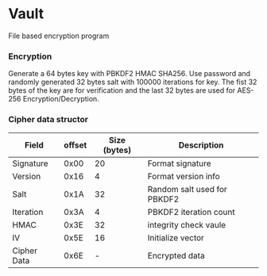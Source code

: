 # Vault
File based encryption program
### Encryption
Generate a 64 bytes key with PBKDF2 HMAC SHA256. Use password and randomly generated 32 bytes salt with 100000 iterations for key.
The fist 32 bytes of the key are for verification and the last 32 bytes are used for AES-256 Encryption/Decryption.
### Cipher data structor
| Field       | offset |  Size (bytes) | Description            |
|-------------|--------|-------|------------------------|
| Signature   | 0x00   | 20    | Format signature |
| Version     | 0x16   | 4     | Format version info    |
| Salt        | 0x1A   | 32    | Random salt used for PBKDF2 |
| Iteration   | 0x3A   | 4     | PBKDF2 iteration count |
| HMAC        | 0x3E   | 32    | integrity check vaule |
| IV          | 0x5E   | 16    | Initialize vector |
| Cipher Data | 0x6E   | -     | Encrypted data      |
